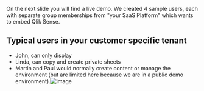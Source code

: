 On the next slide you will find a live demo. We created 4 sample users, each with separate group memberships from "your SaaS Platform" which wants to embed Qlik Sense.

## Typical users in your customer specific tenant
- John, can only display
- Linda, can copy and create private sheets
- Martin and Paul would normally create content or manage the environment (but are limited here because we are in a public demo environment).![image](https://github.com/QHose/QRSMeteor/assets/12411165/d05740a8-b19b-4d5a-91d7-2c007fc355fc)

